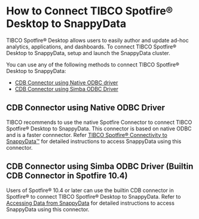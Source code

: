 # How to Connect TIBCO Spotfire® Desktop to SnappyData


TIBCO Spotfire® Desktop allows users to easily author and update ad-hoc analytics, applications, and dashboards.
To connect TIBCO Spotfire® Desktop to SnappyData, setup and launch the SnappyData cluster.

You can use any of the following methods to connect TIBCO Spotfire® Desktop to SnappyData:

*	[CDB Connector using Native ODBC driver](#nativespotfireconnector)
*	[CDB Connector using Simba ODBC Driver](#builtinspotfireconnector)

<a id= nativespotfireconnector> </a>
## CDB Connector using Native ODBC Driver
TIBCO recommends to use the native Spotfire Connector to connect TIBCO Spotfire® Desktop to SnappyData. This connector is based on native ODBC and is a faster connnector. Refer [TIBCO Spotfire® Connectivity to SnappyData™](https://community.tibco.com/wiki/tibco-spotfire-connectivity-tibco-computedb) for detailed instructions to access SnappyData using this connector.

<a id= builtinspotfireconnector> </a>
## CDB Connector using Simba ODBC Driver (Builtin CDB Connector in Spotfire 10.4)

Users of Spotfire® 10.4 or later can use the builtin CDB connector in Spotfire® to connect TIBCO Spotfire® Desktop to SnappyData. Refer to [Accessing Data from SnappyData](https://docs.tibco.com/pub/sfire-analyst/10.4.0/doc/html/en-US/TIB_sfire-analyst_UsersGuide/connectors/computedb/computedb_accessing_data.htm) for detailed instructions to access SnappyData using this connector.

<!---
<a id= apachesparksql> </a>
### Apache Spark SQL

Users of Spotfire versions prior to 10.4 can use Apache Spark SQL to connect TIBCO Spotfire® Desktop to SnappyData. Refer the following instructions to connect:

<a id= tibcomputsetup> </a>
### Download and Launch SnappyData

Check the [system requirements](/install/system_requirements.md), [download and install](/install.md) SnappyData, and then [start the SnappyData cluster](./start_snappy_cluster.md). Hive Thrift server is enabled by default. If you want to securely access the Hive Thrift server using SSL encryption, you must set these additional properties in the [Lead Node Configuration](/configuring_cluster/configuring_cluster.md#lead):

*	`-hive.server2.use.SSL=true`
*	`-hive.server2.keystore.path=<keystore-file-path>`
*	`-hive.server2.keystore.password=<keystore file password>`

<!--- For more details about setting the Hive Thrift server, refer to [placeholder]--->

<!---
### Connecting Spotfire® Desktop to SnappyData using Apache Spark SQL

Login and download TIBCO Spotfire® Desktop from the [TIBCO eDelivery website]( https://edelivery.tibco.com/storefront/eval/tibco-spotfire-desktop/prod10954.html). Follow the setup guidelines to install the product. After installation, you can use the following steps to connect Spotfire® Desktop to SnappyData.

1.	On the Spotfire® Desktop application, from the left panel, click **Connect to** > **Apache Spark SQL** > **New Connection**. <br> The **Apache Spark SQL Connection** dialog box is displayed.<br> ![images](../Images/spotfire/generaltabspotfire.png)
2.	In the **General** tab, enter the following details:

	*	**Server**: Enter the hostname/IP of the Lead node in SnappyData cluster

    	!!! Note
    		The Hive2 Thrift server uses port 10000 by default. If you have explicitly configured the port number, then you must specify the port number as: `<IP or Hostname>:<port number>`

	*	**Authentication** **Method**: Select **username and password** option.
	*	**Username/Password**: Provide a username and password. You could choose to use APP/APP for username/password if authentication was not configured in the cluster.

3.	Select the **Use secure sockets layer** check box if you want to access the Hive Thrift server securely. Else, you can clear the check box.

	!!! Note
	Ensure to configure the lead node with additional properties for securely accessing the Hive Thrift server with SSL encryption. See [Setting SnappyData](#tibcomputsetup).

4.	Click the **Advanced** tab and set the **Thrift transport mode** to **SASL**. <br> ![images](../Images/spotfire/advancetabspotfire.png)
5.	Go to **General** tab and then click the **Connect** button.
6.	From the **Database** dropdown, either choose the existing database (schema) **app** or **default** or you can choose a database (schema) that is created in the SnappyData cluster.<br> ![images](../Images/spotfire/generaltabspotfire1.png)
7.	Click **OK**. The **View In Connection (VIC)** box is displayed which lists the tables from the selected database.
--->
